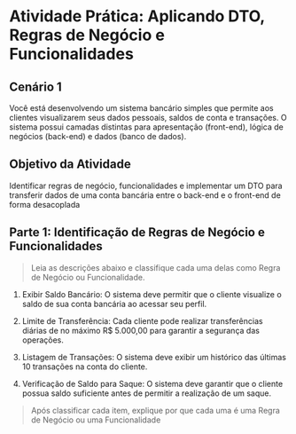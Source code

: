 # Atividade Prática: Aplicando DTO, Regras de Negócio e Funcionalidades

## Cenário 1

Você está desenvolvendo um sistema bancário simples que permite aos clientes
visualizarem seus dados pessoais, saldos de conta e transações. O sistema possui
camadas distintas para apresentação (front-end), lógica de negócios (back-end) e dados
(banco de dados).

## Objetivo da Atividade

Identificar regras de negócio, funcionalidades e implementar um DTO para transferir dados
de uma conta bancária entre o back-end e o front-end de forma desacoplada

## Parte 1: Identificação de Regras de Negócio e Funcionalidades

>Leia as descrições abaixo e classifique cada uma delas como Regra de Negócio ou Funcionalidade.

1. Exibir Saldo Bancário: O sistema deve permitir que o cliente visualize o saldo de sua
conta bancária ao acessar seu perfil.

2. Limite de Transferência: Cada cliente pode realizar transferências diárias de no máximo
R$ 5.000,00 para garantir a segurança das operações.

3. Listagem de Transações: O sistema deve exibir um histórico das últimas 10 transações
na conta do cliente.

4. Verificação de Saldo para Saque: O sistema deve garantir que o cliente possua saldo
suficiente antes de permitir a realização de um saque.

>Após classificar cada item, explique por que cada uma é uma Regra de Negócio ou uma Funcionalidade
